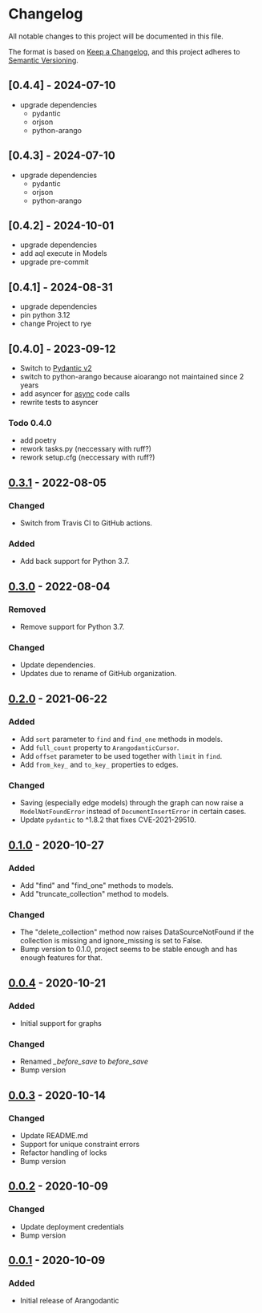 # Changelog

All notable changes to this project will be documented in this file.

The format is based on [Keep a Changelog](https://keepachangelog.com/en/1.1.0/), and
this project adheres to [Semantic Versioning](https://semver.org/spec/v2.0.0.html).

## [0.4.4] - 2024-07-10
- upgrade dependencies
  - pydantic
  - orjson
  - python-arango

## [0.4.3] - 2024-07-10
- upgrade dependencies
  - pydantic
  - orjson
  - python-arango

## [0.4.2] - 2024-10-01
- upgrade dependencies
- add aql execute in Models
- upgrade pre-commit

## [0.4.1] - 2024-08-31
- upgrade dependencies
- pin python 3.12
- change Project to rye

## [0.4.0] - 2023-09-12
- Switch to [Pydantic v2](https://docs.pydantic.dev/latest/)
- switch to python-arango because aioarango not maintained since 2 years
- add asyncer for [async](https://asyncer.tiangolo.com/) code calls
- rewrite tests to asyncer

### Todo 0.4.0
- add poetry
- rework tasks.py (neccessary with ruff?)
- rework setup.cfg (neccessary with ruff?)

## [0.3.1] - 2022-08-05

### Changed

- Switch from Travis CI to GitHub actions.

### Added

- Add back support for Python 3.7.

## [0.3.0] - 2022-08-04

### Removed

- Remove support for Python 3.7.

### Changed

- Update dependencies.
- Updates due to rename of GitHub organization.

## [0.2.0] - 2021-06-22

### Added

- Add `sort` parameter to `find` and `find_one` methods in models.
- Add `full_count` property to `ArangodanticCursor`.
- Add `offset` parameter to be used together with `limit` in `find`.
- Add `from_key_` and `to_key_` properties to edges.

### Changed

- Saving (especially edge models) through the graph can now raise a `ModelNotFoundError`
  instead of `DocumentInsertError` in certain cases.
- Update `pydantic` to ^1.8.2 that fixes CVE-2021-29510.

## [0.1.0] - 2020-10-27

### Added

- Add "find" and "find_one" methods to models.
- Add "truncate_collection" method to models.

### Changed

- The "delete_collection" method now raises DataSourceNotFound if the collection is
  missing and ignore_missing is set to False.
- Bump version to 0.1.0, project seems to be stable enough and has enough features for
  that.

## [0.0.4] - 2020-10-21

### Added

- Initial support for graphs

### Changed

- Renamed _\_before_save_ to _before_save_
- Bump version

## [0.0.3] - 2020-10-14

### Changed

- Update README.md
- Support for unique constraint errors
- Refactor handling of locks
- Bump version

## [0.0.2] - 2020-10-09

### Changed

- Update deployment credentials
- Bump version

## [0.0.1] - 2020-10-09

### Added

- Initial release of Arangodantic

[unreleased]: https://github.com/ioxiocom/arangodantic/compare/0.3.1...HEAD
[0.3.1]: https://github.com/ioxiocom/arangodantic/compare/0.3.0...0.3.1
[0.3.0]: https://github.com/ioxiocom/arangodantic/compare/0.2.0...0.3.0
[0.2.0]: https://github.com/ioxiocom/arangodantic/compare/0.1.0...0.2.0
[0.1.0]: https://github.com/ioxiocom/arangodantic/compare/0.0.4...0.1.0
[0.0.4]: https://github.com/ioxiocom/arangodantic/compare/0.0.3...0.0.4
[0.0.3]: https://github.com/ioxiocom/arangodantic/compare/0.0.2...0.0.3
[0.0.2]: https://github.com/ioxiocom/arangodantic/compare/0.0.1...0.0.2
[0.0.1]: https://github.com/ioxiocom/arangodantic/releases/tag/0.0.1
